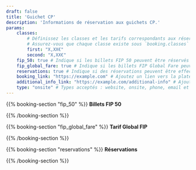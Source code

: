 ```yaml
---
draft: false
title: 'Guichet CP'
description: 'Informations de réservation aux guichets CP.'
params:
    classes:
        # Définissez les classes et les tarifs correspondants aux réservations.
        # Assurez-vous que chaque classe existe sous `booking.classes` dans i18n.
        first: "X,XX€"
        second: "X,XX€"
    fip_50: true # Indique si les billets FIP 50 peuvent être réservés via cette plateforme
    fip_global_fare: true # Indique si les billets FIP Global Fare peuvent être réservés via cette plateforme
    reservations: true # Indique si des réservations peuvent être effectuées via cette plateforme
    booking_link: "https://example.com" # Ajoutez un lien vers la plateforme de réservation
    additional_info_link: "https://example.com/additional-info" # Ajoutez un lien vers des informations supplémentaires
    type: "onsite" # Types acceptés : website, onsite, phone, email et machine
---
```


{{% booking-section "fip_50" %}}
**Billets FIP 50**

<!--
    Expliquez les étapes pour réserver des billets FIP 50 via cette plateforme de réservation.
-->
{{% /booking-section %}}

{{% booking-section "fip_global_fare" %}}
**Tarif Global FIP**

<!--
    Expliquez les étapes pour réserver des billets au tarif global FIP via cette plateforme de réservation.
-->
{{% /booking-section %}}

{{% booking-section "reservations" %}}
**Réservations**

<!--
    Expliquez les étapes pour effectuer des réservations via cette plateforme de réservation.
-->
{{% /booking-section %}}
